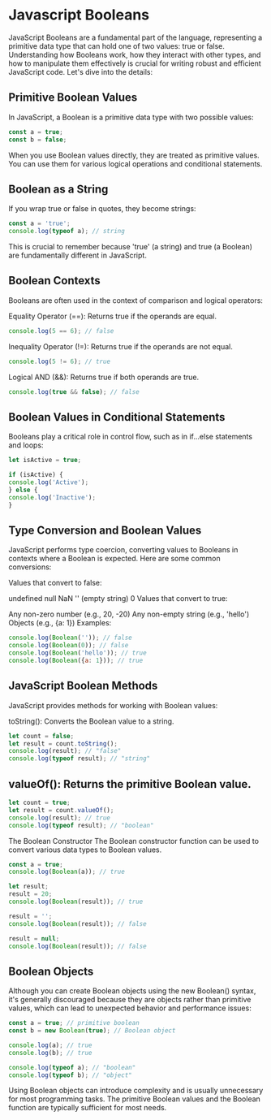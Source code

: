 # Javascript Booleans

JavaScript Booleans are a fundamental part of the language,
representing a primitive data type that can hold one of two values:
true or false. Understanding how Booleans work, how they interact
with other types, and how to manipulate them effectively is crucial
for writing robust and efficient JavaScript code.
Let's dive into the details:

## Primitive Boolean Values
In JavaScript, a Boolean is a primitive data type with two possible
values:

```Javascript
const a = true;
const b = false;
```
When you use Boolean values directly, they are treated as primitive
values. You can use them for various logical operations 
and conditional statements.

## Boolean as a String
If you wrap true or false in quotes, they become strings:

```Javascript
const a = 'true';
console.log(typeof a); // string
```
This is crucial to remember because 'true' (a string) and true (a Boolean) are fundamentally different in JavaScript.

## Boolean Contexts
Booleans are often used in the context of comparison and logical operators:

Equality Operator (==): Returns true if the operands are equal.
```Javascript
console.log(5 == 6); // false
```
Inequality Operator (!=): Returns true if the operands are not equal.
```Javascript
console.log(5 != 6); // true
```
Logical AND (&&): Returns true if both operands are true.
```Javascript
console.log(true && false); // false
```
## Boolean Values in Conditional Statements
Booleans play a critical role in control flow, such as in if...else statements and loops:

```Javascript
let isActive = true;

if (isActive) {
console.log('Active');
} else {
console.log('Inactive');
}
```

## Type Conversion and Boolean Values
JavaScript performs type coercion, converting values to Booleans in contexts where a Boolean is expected. Here are some common conversions:

Values that convert to false:

undefined
null
NaN
'' (empty string)
0
Values that convert to true:

Any non-zero number (e.g., 20, -20)
Any non-empty string (e.g., 'hello')
Objects (e.g., {a: 1})
Examples:

```Javascript
console.log(Boolean('')); // false
console.log(Boolean(0)); // false
console.log(Boolean('hello')); // true
console.log(Boolean({a: 1})); // true
```

## JavaScript Boolean Methods
JavaScript provides methods for working with Boolean values:

toString(): Converts the Boolean value to a string.

```Javascript
let count = false;
let result = count.toString();
console.log(result); // "false"
console.log(typeof result); // "string"
```

## valueOf(): Returns the primitive Boolean value.

```Javascript
let count = true;
let result = count.valueOf();
console.log(result); // true
console.log(typeof result); // "boolean"
```

The Boolean Constructor
The Boolean constructor function can be used to convert various data types to Boolean values.

```Javascript
const a = true;
console.log(Boolean(a)); // true

let result;
result = 20;
console.log(Boolean(result)); // true

result = '';
console.log(Boolean(result)); // false

result = null;
console.log(Boolean(result)); // false
```

## Boolean Objects
Although you can create Boolean objects using the new Boolean() syntax, it's generally discouraged because they are objects rather than primitive values, which can lead to unexpected behavior and performance issues:

```Javascript
const a = true; // primitive boolean
const b = new Boolean(true); // Boolean object

console.log(a); // true
console.log(b); // true

console.log(typeof a); // "boolean"
console.log(typeof b); // "object"
```

Using Boolean objects can introduce complexity and is usually unnecessary for most programming tasks. The primitive Boolean values and the Boolean function are typically sufficient for most needs.